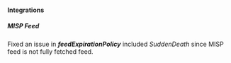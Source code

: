 
#### Integrations

##### MISP Feed

Fixed an issue in ***feedExpirationPolicy*** included *SuddenDeath* since MISP feed is not fully fetched feed.
